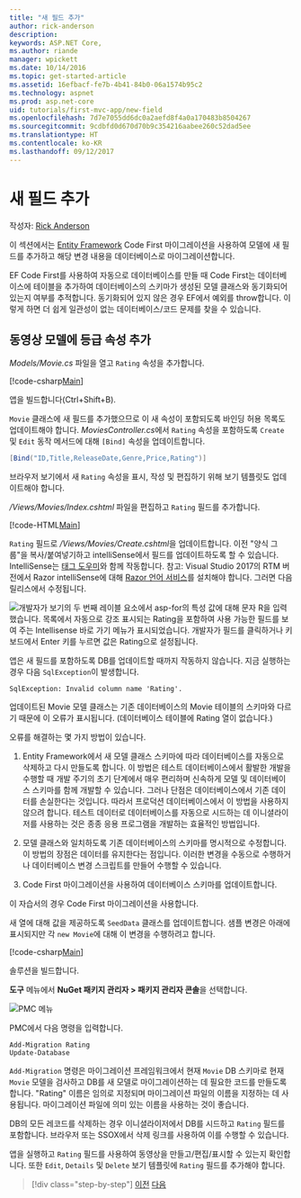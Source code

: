 ```yaml
---
title: "새 필드 추가"
author: rick-anderson
description: 
keywords: ASP.NET Core,
ms.author: riande
manager: wpickett
ms.date: 10/14/2016
ms.topic: get-started-article
ms.assetid: 16efbacf-fe7b-4b41-84b0-06a1574b95c2
ms.technology: aspnet
ms.prod: asp.net-core
uid: tutorials/first-mvc-app/new-field
ms.openlocfilehash: 7d7e7055dd6dc0a2aefd8f4a0a170483b8504267
ms.sourcegitcommit: 9cdbfd0d670d70b9c354216aabee260c52dad5ee
ms.translationtype: HT
ms.contentlocale: ko-KR
ms.lasthandoff: 09/12/2017
---
```

# <a name="adding-a-new-field"></a>새 필드 추가

작성자: [Rick Anderson](https://twitter.com/RickAndMSFT)

이 섹션에서는 [Entity Framework](https://docs.microsoft.com/ef/core/get-started/aspnetcore/new-db) Code First 마이그레이션을 사용하여 모델에 새 필드를 추가하고 해당 변경 내용을 데이터베이스로 마이그레이션합니다.

EF Code First를 사용하여 자동으로 데이터베이스를 만들 때 Code First는 데이터베이스에 테이블을 추가하여 데이터베이스의 스키마가 생성된 모델 클래스와 동기화되어 있는지 여부를 추적합니다. 동기화되어 있지 않은 경우 EF에서 예외를 throw합니다. 이렇게 하면 더 쉽게 일관성이 없는 데이터베이스/코드 문제를 찾을 수 있습니다.

## <a name="adding-a-rating-property-to-the-movie-model"></a>동영상 모델에 등급 속성 추가

*Models/Movie.cs* 파일을 열고 `Rating` 속성을 추가합니다.

[!code-csharp[Main](start-mvc/sample/MvcMovie/Models/MovieDateRating.cs?highlight=11&range=7-18)]

앱을 빌드합니다(Ctrl+Shift+B).

`Movie` 클래스에 새 필드를 추가했으므로 이 새 속성이 포함되도록 바인딩 허용 목록도 업데이트해야 합니다. *MoviesController.cs*에서 `Rating` 속성을 포함하도록 `Create` 및 `Edit` 동작 메서드에 대해 `[Bind]` 속성을 업데이트합니다.

```csharp
[Bind("ID,Title,ReleaseDate,Genre,Price,Rating")]
   ```

브라우저 보기에서 새 `Rating` 속성을 표시, 작성 및 편집하기 위해 보기 템플릿도 업데이트해야 합니다.

*/Views/Movies/Index.cshtml* 파일을 편집하고 `Rating` 필드를 추가합니다.

[!code-HTML[Main](start-mvc/sample/MvcMovie/Views/Movies/IndexGenreRating.cshtml?highlight=17,39&range=24-64)]

`Rating` 필드로 */Views/Movies/Create.cshtml*을 업데이트합니다. 이전 "양식 그룹"을 복사/붙여넣기하고 intelliSense에서 필드를 업데이트하도록 할 수 있습니다. IntelliSense는 [태그 도우미](xref:mvc/views/tag-helpers/intro)와 함께 작동합니다. 참고: Visual Studio 2017의 RTM 버전에서 Razor intelliSense에 대해 [Razor 언어 서비스](https://marketplace.visualstudio.com/items?itemName=ms-madsk.RazorLanguageServices)를 설치해야 합니다. 그러면 다음 릴리스에서 수정됩니다.

![개발자가 보기의 두 번째 레이블 요소에서 asp-for의 특성 값에 대해 문자 R을 입력했습니다. 목록에서 자동으로 강조 표시되는 Rating을 포함하여 사용 가능한 필드를 보여 주는 Intellisense 바로 가기 메뉴가 표시되었습니다. 개발자가 필드를 클릭하거나 키보드에서 Enter 키를 누르면 값은 Rating으로 설정됩니다.](new-field/_static/cr.png)

앱은 새 필드를 포함하도록 DB를 업데이트할 때까지 작동하지 않습니다. 지금 실행하는 경우 다음 `SqlException`이 발생합니다.

`SqlException: Invalid column name 'Rating'.`

업데이트된 Movie 모델 클래스는 기존 데이터베이스의 Movie 테이블의 스키마와 다르기 때문에 이 오류가 표시됩니다. (데이터베이스 테이블에 Rating 열이 없습니다.)

오류를 해결하는 몇 가지 방법이 있습니다.

1. Entity Framework에서 새 모델 클래스 스키마에 따라 데이터베이스를 자동으로 삭제하고 다시 만들도록 합니다. 이 방법은 테스트 데이터베이스에서 활발한 개발을 수행할 때 개발 주기의 초기 단계에서 매우 편리하며 신속하게 모델 및 데이터베이스 스키마를 함께 개발할 수 있습니다. 그러나 단점은 데이터베이스에서 기존 데이터를 손실한다는 것입니다. 따라서 프로덕션 데이터베이스에서 이 방법을 사용하지 않으려 합니다. 테스트 데이터로 데이터베이스를 자동으로 시드하는 데 이니셜라이저를 사용하는 것은 종종 응용 프로그램을 개발하는 효율적인 방법입니다.

2. 모델 클래스와 일치하도록 기존 데이터베이스의 스키마를 명시적으로 수정합니다. 이 방법의 장점은 데이터를 유지한다는 점입니다. 이러한 변경을 수동으로 수행하거나 데이터베이스 변경 스크립트를 만들어 수행할 수 있습니다.

3. Code First 마이그레이션을 사용하여 데이터베이스 스키마를 업데이트합니다.

이 자습서의 경우 Code First 마이그레이션을 사용합니다.

새 열에 대해 값을 제공하도록 `SeedData` 클래스를 업데이트합니다. 샘플 변경은 아래에 표시되지만 각 `new Movie`에 대해 이 변경을 수행하려고 합니다.

[!code-csharp[Main](start-mvc/sample/MvcMovie/Models/SeedDataRating.cs?name=snippet1&highlight=6)]

솔루션을 빌드합니다.

**도구** 메뉴에서 **NuGet 패키지 관리자 > 패키지 관리자 콘솔**을 선택합니다.

  ![PMC 메뉴](adding-model/_static/pmc.png)

PMC에서 다음 명령을 입력합니다.

```PMC
Add-Migration Rating
Update-Database
```

`Add-Migration` 명령은 마이그레이션 프레임워크에서 현재 `Movie` DB 스키마로 현재 `Movie` 모델을 검사하고 DB를 새 모델로 마이그레이션하는 데 필요한 코드를 만들도록 합니다. "Rating" 이름은 임의로 지정되며 마이그레이션 파일의 이름을 지정하는 데 사용됩니다. 마이그레이션 파일에 의미 있는 이름을 사용하는 것이 좋습니다.

DB의 모든 레코드를 삭제하는 경우 이니셜라이저에서 DB를 시드하고 `Rating` 필드를 포함합니다. 브라우저 또는 SSOX에서 삭제 링크를 사용하여 이를 수행할 수 있습니다.

앱을 실행하고 `Rating` 필드를 사용하여 동영상을 만들고/편집/표시할 수 있는지 확인합니다. 또한 `Edit`, `Details` 및 `Delete` 보기 템플릿에 `Rating` 필드를 추가해야 합니다.

>[!div class="step-by-step"]
[이전](search.md)
[다음](validation.md)  
